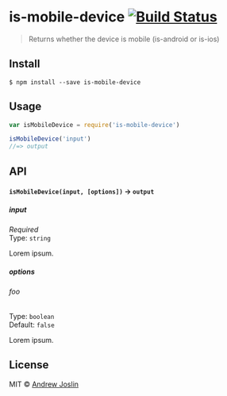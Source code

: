 # is-mobile-device [![Build Status](https://travis-ci.org/ajoslin/is-mobile-device.svg?branch=master)](https://travis-ci.org/ajoslin/is-mobile-device)

> Returns whether the device is mobile (is-android or is-ios)


## Install

```
$ npm install --save is-mobile-device
```


## Usage

```js
var isMobileDevice = require('is-mobile-device')

isMobileDevice('input')
//=> output
```

## API

#### `isMobileDevice(input, [options])` -> `output`

##### input

*Required*  
Type: `string`

Lorem ipsum.

##### options

###### foo

Type: `boolean`  
Default: `false`

Lorem ipsum.


## License

MIT © [Andrew Joslin](http://ajoslin.com)
